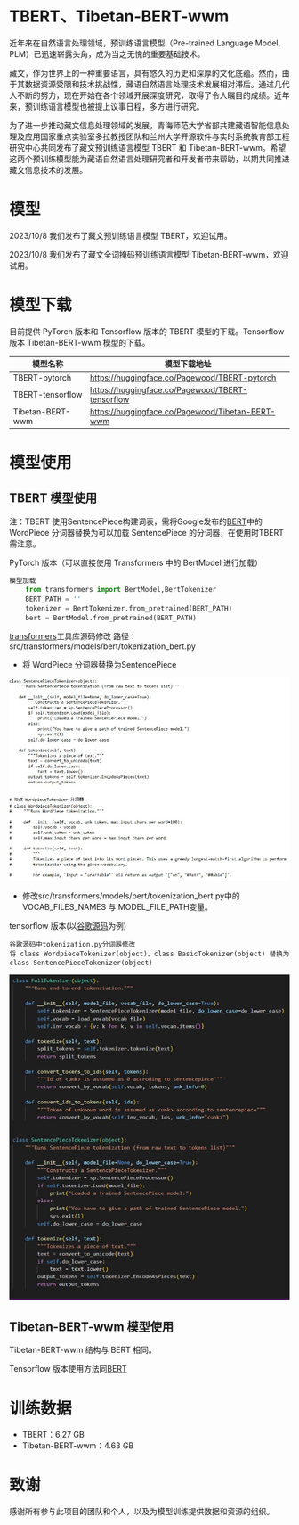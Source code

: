 # TBERT、Tibetan-BERT-wwm

近年来在自然语言处理领域，预训练语言模型（Pre-trained Language Model, PLM）已迅速崭露头角，成为当之无愧的重要基础技术。

藏文，作为世界上的一种重要语言，具有悠久的历史和深厚的文化底蕴。然而，由于其数据资源受限和技术挑战性，藏语自然语言处理技术发展相对滞后。通过几代人不断的努力，现在开始在各个领域开展深度研究，取得了令人瞩目的成绩。近年来，预训练语言模型也被提上议事日程，多方进行研究。

为了进一步推动藏文信息处理领域的发展，青海师范大学省部共建藏语智能信息处理及应用国家重点实验室多拉教授团队和兰州大学开源软件与实时系统教育部工程研究中心共同发布了藏文预训练语言模型 TBERT 和 Tibetan-BERT-wwm。希望这两个预训练模型能为藏语自然语言处理研究者和开发者带来帮助，以期共同推进藏文信息技术的发展。 

# 模型

2023/10/8 我们发布了藏文预训练语言模型 TBERT，欢迎试用。

2023/10/8 我们发布了藏文全词掩码预训练语言模型 Tibetan-BERT-wwm，欢迎试用。

# 模型下载

目前提供 PyTorch 版本和 Tensorflow 版本的 TBERT 模型的下载。Tensorflow 版本 Tibetan-BERT-wwm 模型的下载。

| 模型名称     | 模型下载地址                        |
|----------------|------------------------------------------------|
| TBERT-pytorch | https://huggingface.co/Pagewood/TBERT-pytorch       |
| TBERT-tensorflow | https://huggingface.co/Pagewood/TBERT-tensorflow |
| Tibetan-BERT-wwm | https://huggingface.co/Pagewood/Tibetan-BERT-wwm |



# 模型使用

## TBERT 模型使用

注：TBERT 使用SentencePiece构建词表，需将Google发布的[BERT](https://github.com/google-research/bert)中的 WordPiece 分词器替换为可以加载 SentencePiece 的分词器，在使用时TBERT需注意。

PyTorch 版本（可以直接使用 Transformers 中的 BertModel 进行加载）

```python
模型加载
    from transformers import BertModel,BertTokenizer
    BERT_PATH = ''
    tokenizer = BertTokenizer.from_pretrained(BERT_PATH)
    bert = BertModel.from_pretrained(BERT_PATH)
```
 [transformers](https://github.com/huggingface/transformers)工具库源码修改
	路径：src/transformers/models/bert/tokenization_bert.py

- 将 WordPiece 分词器替换为SentencePiece

![本地路径](./img/sp2.jpg)

- 修改src/transformers/models/bert/tokenization_bert.py中的VOCAB_FILES_NAMES 与 MODEL_FILE_PATH变量。

tensorflow 版本(以[谷歌源码](https://github.com/google-research/bert)为例)

```
谷歌源码中tokenization.py分词器修改
将 class WordpieceTokenizer(object)、class BasicTokenizer(object) 替换为class SentencePieceTokenizer(object)
```

![本地路径](./img/sp.jpg)

## Tibetan-BERT-wwm 模型使用

Tibetan-BERT-wwm 结构与 BERT 相同。

Tensorflow 版本使用方法同[BERT](https://github.com/google-research/bert)

# 训练数据

- TBERT：6.27 GB
- Tibetan-BERT-wwm：4.63 GB

# 致谢

感谢所有参与此项目的团队和个人，以及为模型训练提供数据和资源的组织。
